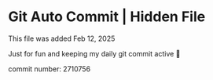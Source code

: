 # Git Auto Commit | Hidden File

This file was added Feb 12, 2025

Just for fun and keeping my daily git commit active 🤪

commit number: 2710756
